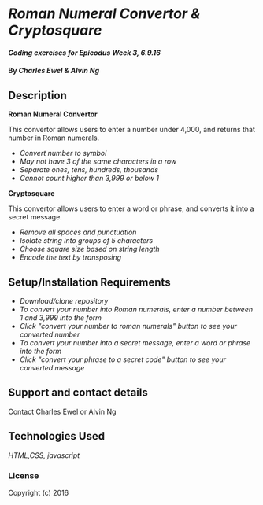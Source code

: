 # _Roman Numeral Convertor & Cryptosquare_

#### _Coding exercises for Epicodus Week 3, 6.9.16_

#### By _**Charles Ewel & Alvin Ng**_

## Description

**Roman Numeral Convertor**

This convertor allows users to enter a number under 4,000, and returns that number in Roman numerals.

* _Convert number to symbol_
* _May not have 3 of the same characters in a row_
* _Separate ones, tens, hundreds, thousands_
* _Cannot count higher than 3,999 or below 1_

**Cryptosquare**

This convertor allows users to enter a word or phrase, and converts it into a secret message.

* _Remove all spaces and punctuation_
* _Isolate string into groups of 5 characters_
* _Choose square size based on string length_
* _Encode the text by transposing_

## Setup/Installation Requirements

* _Download/clone repository_
* _To convert your number into Roman numerals, enter a number between 1 and 3,999 into the form_
* _Click "convert your number to roman numerals" button to see your converted number_
* _To convert your number into a secret message, enter a word or phrase into the form_
* _Click "convert your phrase to a secret code" button to see your converted message_

## Support and contact details

Contact Charles Ewel or Alvin Ng

## Technologies Used

_HTML,CSS, javascript_

### License

Copyright (c) 2016
